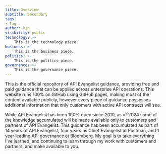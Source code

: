 ```yaml
---
title: Overview
subtitle: Secondary
tags:
- Tag
author: kin
visibility: public
technology: >-
    This is the technology piece.
business: >-
    This is the business piece.
politics: >-
    This is the politics piece.
governance: >-
    This is the governance piece.
---
```

This is the official repository of API Evangelist guidance, providing free and paid guidance that can be applied across enterprise API operations. This website runs 100% on GitHub using GitHub pages, making most of the content available publicly, however every piece of guidance possesses additional information that only customers with active API contracts will see.

While API Evangelist has been 100% open since 2010, as of 2024 some of the knowledge accumulated will be made available only to customers and partners of API Evangelist. This guidance has been accumulated as part of 14 years of API Evangelist, four years as Chief Evangelist at Postman, and 1 year leading API governance at Bloomberg. My goal is to take everything I've learned, and continuing to learn through my work with customers and partners, and make available to you.
